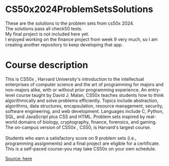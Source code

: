 # CS50x2024ProblemSetsSolutions
These are the solutions to the problem sets from cs50x 2024.\
The solutions pass all check50 tests.\
My final project is not included here yet.\
I enjoyed working on the finance project from week 9 very much, so I am creating another repository to keep developing that app.

# Course description
This is CS50x , Harvard University's introduction to the intellectual enterprises of computer science and the art of programming for majors and non-majors alike, with or without prior programming experience. An entry-level course taught by David J. Malan, CS50x teaches students how to think algorithmically and solve problems efficiently. Topics include abstraction, algorithms, data structures, encapsulation, resource management, security, software engineering, and web development. Languages include C, Python, SQL, and JavaScript plus CSS and HTML. Problem sets inspired by real-world domains of biology, cryptography, finance, forensics, and gaming. The on-campus version of CS50x , CS50, is Harvard's largest course.\
\
Students who earn a satisfactory score on 9 problem sets (i.e., programming assignments) and a final project are eligible for a certificate. This is a self-paced course–you may take CS50x on your own schedule.

[Source: here](https://pll.harvard.edu/course/cs50-introduction-computer-science#:~:text=An%20entry%2Dlevel%20course%20taught,software%20engineering%2C%20and%20web%20development.)
